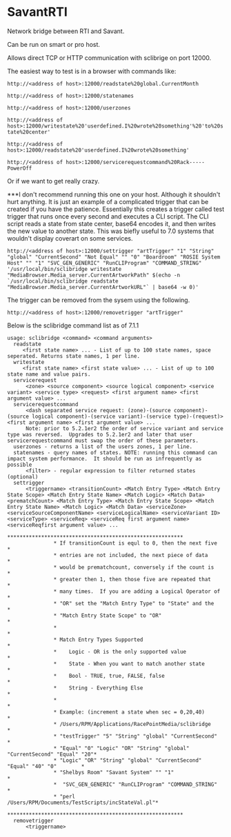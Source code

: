 # SavantRTI
Network bridge between RTI and Savant.

Can be run on smart or pro host.

Allows direct TCP or HTTP communication with sclibrige on port 12000.

The easiest way to test is in a browser with commands like:

```http://<address of host>:12000/readstate%20global.CurrentMonth```

```http://<address of host>:12000/statenames```

```http://<address of host>:12000/userzones```

```http://<address of host>:12000/writestate%20'userdefined.I%20wrote%20something'%20'to%20state%20center'```

```http://<address of host>:12000/readstate%20'userdefined.I%20wrote%20something'```

```http://<address of host>:12000/servicerequestcommand%20Rack-----PowerOff```

Or if we want to get really crazy.

***I don't recommend running this one on your host. Although it shouldn't hurt anything. It is just an example of a complicated trigger that can be created if you have the patience.
Essentially this creates a trigger called test trigger that runs once every second and executes a CLI script.
The CLI script reads a state from state center, base64 encodes it, and then writes the new value to another state.
This was biefly useful to 7.0 systems that wouldn't display coverart on some services.
```
http://<address of host>:12000/settrigger "artTrigger" "1" "String" "global" "CurrentSecond" "Not Equal" "" "0" "Boardroom" "ROSIE System Host" "" "1" "SVC_GEN_GENERIC" "RunCLIProgram" "COMMAND_STRING" '/usr/local/bin/sclibridge writestate "MediaBrowser.Media_server.CurrentArtworkPath" $(echo -n `/usr/local/bin/sclibridge readstate "MediaBrowser.Media_server.CurrentArtworkURL"` | base64 -w 0)'
```
The trigger can be removed from the sysem using the following.

```http://<address of host>:12000/removetrigger "artTrigger"```

Below is the sclibridge command list as of 7.1.1

```
usage: sclibridge <command> <command arguments>
  readstate 
     <first state name> ... - List of up to 100 state names, space seperated. Returns state names, 1 per line.
  writestate 
     <first state name> <first state value> ... - List of up to 100 state name and value pairs.
  servicerequest 
      <zone> <source component> <source logical component> <service variant> <service type> <request> <first argument name> <first argument value> ...
  servicerequestcommand 
      <dash separated service request: (zone)-(source component)-(source logical component)-(service variant)-(service type)-(request)> <first argument name> <first argument value> ...
      Note: prior to 5.2.1er2 the order of service variant and service type was reversed.  Upgrades to 5.2.1er2 and later that user servicerequestcommand must swap the order of these parameters.
  userzones - returns a list of the users zones, 1 per line.
  statenames - query names of states. NOTE: running this command can impact system performance.  It should be run as infrequently as possible
      <filter> - regular expression to filter returned states (optional)
  settrigger 
      <triggername> <transitionCount> <Match Entry Type> <Match Entry State Scope> <Match Entry State Name> <Match Logic> <Match Data> <prematchCount> <Match Entry Type> <Match Entry State Scope> <Match Entry State Name> <Match Logic> <Match Data> <serviceZone> <serviceSourceComponentName> <serviceLogicalName> <serviceVariant ID> <serviceType> <serviceReq> <serviceReq first argument name> <serviceReqfirst argument value> ...
               ********************************************************* 
               * If transitionCount is equl to 0, then the next five   * 
               * entries are not included, the next piece of data      * 
               * would be prematchcount, conversely if the count is    * 
               * greater then 1, then those five are repeated that     * 
               * many times.  If you are adding a Logical Operator of  * 
               * "OR" set the "Match Entry Type" to "State" and the    * 
               * "Match Entry State Scope" to "OR"                     * 
               *                                                       * 
               * Match Entry Types Supported                           * 
               *    Logic - OR is the only supported value             * 
               *    State - When you want to match another state       * 
               *    Bool - TRUE, true, FALSE, false                    * 
               *    String - Everything Else                           * 
               *                                                       * 
               * Example: (increment a state when sec = 0,20,40)       * 
               * /Users/RPM/Applications/RacePointMedia/sclibridge     * 
               * "testTrigger" "5" "String" "global" "CurrentSecond"   * 
               * "Equal" "0" "Logic" "OR" "String" "global" "CurrentSecond" "Equal" "20"* 
               * "Logic" "OR" "String" "global" "CurrentSecond" "Equal" "40" "0"        * 
               * "Shelbys Room" "Savant System" "" "1"                 * 
               *  "SVC_GEN_GENERIC" "RunCLIProgram" "COMMAND_STRING"   * 
               * "perl /Users/RPM/Documents/TestScripts/incStateVal.pl"* 
               ********************************************************* 
  removetrigger 
      <triggername> 


```
